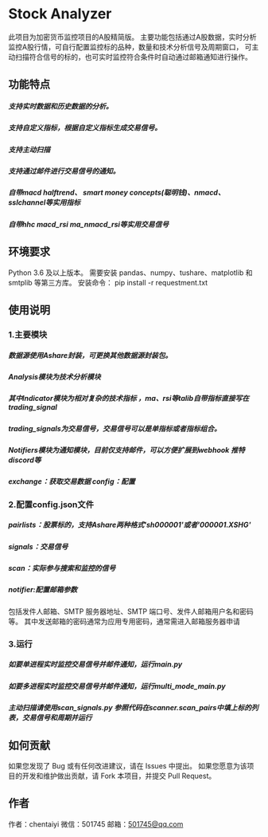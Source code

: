 # Stock Analyzer

此项目为加密货币监控项目的A股精简版。
主要功能包括通过A股数据，实时分析监控A股行情，可自行配置监控标的品种，数量和技术分析信号及周期窗口，
可主动扫描符合信号的标的，也可实时监控符合条件时自动通过邮箱通知进行操作。

## 功能特点

##### 支持实时数据和历史数据的分析。
##### 支持自定义指标，根据自定义指标生成交易信号。
##### 支持主动扫描
##### 支持通过邮件进行交易信号的通知。
##### 自带macd halftrend、 smart money concepts(聪明钱)、nmacd、sslchannel等实用指标
##### 自带hhc macd_rsi  ma_nmacd_rsi等实用交易信号

## 环境要求

Python 3.6 及以上版本。
需要安装 pandas、numpy、tushare、matplotlib 和 smtplib 等第三方库。
安装命令：
pip install -r requestment.txt

## 使用说明

### 1.主要模块

##### 数据源使用Ashare封装，可更换其他数据源封装包。
##### Analysis模块为技术分析模块 
##### 其中Indicator模块为相对复杂的技术指标 ，ma、rsi等talib自带指标直接写在trading_signal

##### trading_signals为交易信号，交易信号可以是单指标或者指标组合。

##### Notifiers模块为通知模块，目前仅支持邮件，可以方便扩展到webhook 推特 discord等

##### exchange：获取交易数据 config：配置

### 2.配置config.json文件

##### pairlists：股票标的，支持Ashare两种格式'sh000001'或者'000001.XSHG'

##### signals：交易信号

##### scan：实际参与搜索和监控的信号

##### notifier:配置邮箱参数
包括发件人邮箱、SMTP 服务器地址、SMTP 端口号、发件人邮箱用户名和密码等。
其中发送邮箱的密码通常为应用专用密码，通常需进入邮箱服务器申请

### 3.运行

##### 如要单进程实时监控交易信号并邮件通知，运行main.py

##### 如要多进程实时监控交易信号并邮件通知，运行multi_mode_main.py

##### 主动扫描请使用scan_signals.py 参照代码在scanner.scan_pairs中填上标的列表，交易信号和周期并运行

## 如何贡献

如果您发现了 Bug 或有任何改进建议，请在 Issues 中提出。
如果您愿意为该项目的开发和维护做出贡献，请 Fork 本项目，并提交 Pull Request。

## 作者

作者：chentaiyi
微信：501745
邮箱：501745@qq.com



